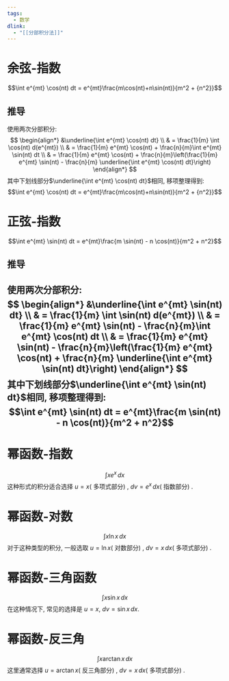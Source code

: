 ```yaml
---
tags:
  - 数学
dlink:
  - "[[分部积分法]]"
---
```

# 余弦-指数
$$\int e^{mt} \cos(nt) dt = e^{mt}\frac{m\cos(nt)+n\sin(nt)}{m^2 + {n^2}}$$
## 推导
使用两次分部积分: 
$$
\begin{align*} 
&\underline{\int e^{mt} \cos(nt) dt} \\
& = \frac{1}{m} \int \cos(nt) d(e^{mt}) \\
& = \frac{1}{m} e^{mt} \cos(nt) + \frac{n}{m}\int e^{mt} \sin(nt) dt
\\
& = \frac{1}{m} e^{mt} \cos(nt) + \frac{n}{m}\left(\frac{1}{m} e^{mt} \sin(nt) - \frac{n}{m} \underline{\int e^{mt} \cos(nt) dt}\right)
\end{align*}
$$
其中下划线部分$\underline{\int e^{mt} \cos(nt) dt}$相同, 移项整理得到: 
$$\int e^{mt} \cos(nt) dt = e^{mt}\frac{m\cos(nt)+n\sin(nt)}{m^2 + {n^2}}$$
# 正弦-指数
$$\int e^{mt} \sin(nt) dt = e^{mt}\frac{m \sin(nt) - n \cos(nt)}{m^2 + n^2}$$
## 推导
使用两次分部积分: 
$$
\begin{align*} 
&\underline{\int e^{mt} \sin(nt) dt} \\
& = \frac{1}{m} \int \sin(nt) d(e^{mt}) \\
& = \frac{1}{m} e^{mt} \sin(nt) - \frac{n}{m}\int e^{mt} \cos(nt) dt
\\
& = \frac{1}{m} e^{mt} \sin(nt) - \frac{n}{m}\left(\frac{1}{m} e^{mt} \cos(nt) + \frac{n}{m} \underline{\int e^{mt} \sin(nt) dt}\right)
\end{align*}
$$
其中下划线部分$\underline{\int e^{mt} \sin(nt) dt}$相同, 移项整理得到: 
$$\int e^{mt} \sin(nt) dt = e^{mt}\frac{m \sin(nt) - n \cos(nt)}{m^2 + n^2}$$
---
# 幂函数-指数
$$\int x e^x \, dx$$
   这种形式的积分适合选择 $u = x$( 多项式部分) , $dv = e^x \, dx$( 指数部分) . 
# 幂函数-对数 
$$\int x \ln x \, dx$$
   对于这种类型的积分, 一般选取 $u = \ln x$( 对数部分) , $dv = x \, dx$( 多项式部分) . 
# 幂函数-三角函数
$$\int x \sin x \, dx$$
   在这种情况下, 常见的选择是 $u = x$, $dv = \sin x \, dx$. 
# 幂函数-反三角
$$\int x \arctan x \, dx$$
   这里通常选择 $u = \arctan x$( 反三角部分) , $dv = x \, dx$( 多项式部分) . 
